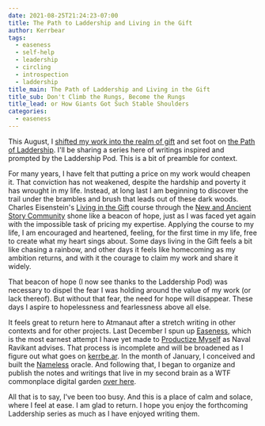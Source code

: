 ```yaml
---
date: 2021-08-25T21:24:23-07:00
title: The Path to Laddership and Living in the Gift
author: Kerrbear
tags:
  - easeness
  - self-help
  - leadership
  - circling
  - introspection
  - laddership
title_main: The Path of Laddership and Living in the Gift
title_sub: Don't Climb the Rungs, Become the Rungs
title_lead: or How Giants Got Such Stable Shoulders
categories:
  - easeness
---
```


This August, I [shifted my work into the realm of gift](https://krry.dev/gift 'Working in the Gift • krry.dev') and set foot on [the Path of Laddership](https://pod.servicespace.org/apply/laddership 'Laddership Pod at ServiceSpace'). I'll be sharing a series here of writings inspired and prompted by the Laddership Pod. This is a bit of preamble for context.

For many years, I have felt that putting a price on my work would cheapen it. That conviction has not weakened, despite the hardship and poverty it has wrought in my life. Instead, at long last I am beginning to discover the trail under the brambles and brush that leads out of these dark woods. Charles Eisenstein's [Living in the Gift](https://charleseisenstein.org/living-in-the-gift/ 'Living in the Gift course from Charles Eisenstein') course through the [New and Ancient Story Community](https://naascommunity.org 'The New and Ancient Story Community') shone like a beacon of hope, just as I was faced yet again with the impossible task of pricing my expertise. Applying the course to my life, I am encouraged and heartened, feeling, for the first time in my life, free to create what my heart sings about. Some days living in the Gift feels a bit like chasing a rainbow, and other days it feels like homecoming as my ambition returns, and with it the courage to claim my work and share it widely.

That beacon of hope (I now see thanks to the Laddership Pod) was necessary to dispel the fear I was holding around the value of my work (or lack thereof). But without that fear, the need for hope will disappear. These days I aspire to hopelessness and fearlessness above all else.

It feels great to return here to Atmanaut after a stretch writing in other contexts and for other projects. Last December I spun up [Easeness](https://easeness.biz 'Easeness > Business'), which is the most earnest attempt I have yet made to [Productize Myself](https://nav.al/productize-yourself 'Productive Yourself by Naval Ravikant') as Naval Ravikant advises. That process is incomplete and will be broadened as I figure out what goes on [kerrbe.ar](https://kerrbe.ar "Kerrbear's Den"). In the month of January, I conceived and built the [Nameless](https://nameless.quest 'Nameless: An Oracle') oracle. And following that, I began to organize and publish the notes and writings that live in my second brain as a WTF commonplace digital garden [over here](https://kerrbear.wtf "Kerrbear's Commonplace").

All that is to say, I've been too busy. And this is a place of calm and solace, where I feel at ease. I am glad to return. I hope you enjoy the forthcoming Laddership series as much as I have enjoyed writing them.
